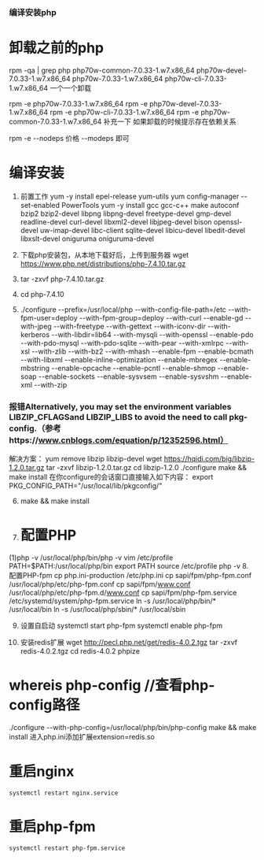 ### 编译安装php

# 卸载之前的php
rpm -qa | grep php
php70w-common-7.0.33-1.w7.x86_64
php70w-devel-7.0.33-1.w7.x86_64
php70w-7.0.33-1.w7.x86_64
php70w-cli-7.0.33-1.w7.x86_64
一个一个卸载

rpm -e php70w-7.0.33-1.w7.x86_64
rpm -e php70w-devel-7.0.33-1.w7.x86_64
rpm -e php70w-cli-7.0.33-1.w7.x86_64
rpm -e php70w-common-7.0.33-1.w7.x86_64
  补充一下  如果卸载的时候提示存在依赖关系  

rpm -e --nodeps    价格 --modeps 即可 

# 编译安装

1. 前置工作
yum -y install epel-release yum-utils
yum config-manager --set-enabled PowerTools
yum -y install gcc gcc-c++ make autoconf bzip2 bzip2-devel libpng libpng-devel freetype-devel gmp-devel readline-devel curl-devel libxml2-devel libjpeg-devel bison openssl-devel uw-imap-devel libc-client sqlite-devel libicu-devel libedit-devel libxslt-devel oniguruma oniguruma-devel

2. 下载php安装包，从本地下载好后，上传到服务器
wget https://www.php.net/distributions/php-7.4.10.tar.gz

3. tar -zxvf php-7.4.10.tar.gz

4. cd php-7.4.10

5. ./configure --prefix=/usr/local/php --with-config-file-path=/etc --with-fpm-user=deploy --with-fpm-group=deploy --with-curl --enable-gd --with-jpeg --with-freetype --with-gettext --with-iconv-dir --with-kerberos --with-libdir=lib64  --with-mysqli --with-openssl --enable-pdo --with-pdo-mysql --with-pdo-sqlite --with-pear --with-xmlrpc --with-xsl --with-zlib --with-bz2 --with-mhash --enable-fpm --enable-bcmath --with-libxml --enable-inline-optimization --enable-mbregex --enable-mbstring --enable-opcache --enable-pcntl --enable-shmop --enable-soap --enable-sockets --enable-sysvsem --enable-sysvshm --enable-xml --with-zip

### 报错Alternatively, you may set the environment variables LIBZIP_CFLAGSand LIBZIP_LIBS to avoid the need to call pkg-config.（参考https://www.cnblogs.com/equation/p/12352596.html）
解决方案：
yum remove libzip libzip-devel
wget https://hqidi.com/big/libzip-1.2.0.tar.gz
tar -zxvf libzip-1.2.0.tar.gz
cd libzip-1.2.0
./configure
make && make install
在你configure的会话窗口直接输入如下内容：
export PKG_CONFIG_PATH="/usr/local/lib/pkgconfig/"

6. make && make install

7. # 配置PHP
(1)php -v
/usr/local/php/bin/php -v
vim /etc/profile
PATH=$PATH:/usr/local/php/bin
export PATH
source /etc/profile
php -v
8. 配置PHP-fpm
cp php.ini-production /etc/php.ini
cp sapi/fpm/php-fpm.conf /usr/local/php/etc/php-fpm.conf
cp sapi/fpm/www.conf /usr/local/php/etc/php-fpm.d/www.conf
cp sapi/fpm/php-fpm.service /etc/systemd/system/php-fpm.service
ln -s /usr/local/php/bin/* /usr/local/bin
ln -s /usr/local/php/sbin/* /usr/local/sbin

9. 设置自启动
systemctl start php-fpm
systemctl enable php-fpm

10. 安装redis扩展
wget http://pecl.php.net/get/redis-4.0.2.tgz
tar -zxvf redis-4.0.2.tgz
cd redis-4.0.2
phpize
# whereis php-config  //查看php-config路径
./configure --with-php-config=/usr/local/php/bin/php-config
make && make install
进入php.ini添加扩展extension=redis.so
# 重启nginx
    systemctl restart nginx.service
# 重启php-fpm 
    systemctl restart php-fpm.service
